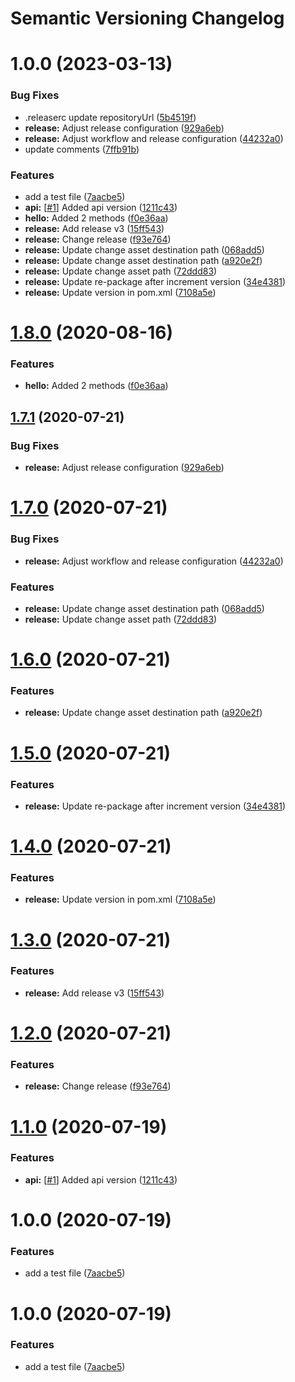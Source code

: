 # Semantic Versioning Changelog

# 1.0.0 (2023-03-13)


### Bug Fixes

* .releaserc update repositoryUrl ([5b4519f](https://github.com/vincentchwong/java-semantic-release/commit/5b4519f6c8b4bf28dad6d213b4695a2785b86d46))
* **release:** Adjust release configuration ([929a6eb](https://github.com/vincentchwong/java-semantic-release/commit/929a6eb3b5f32e639a01201f55702fc4b6a8fdb6))
* **release:** Adjust workflow and release configuration ([44232a0](https://github.com/vincentchwong/java-semantic-release/commit/44232a0b088904dce56f01969c975d9da7e90771))
* update comments ([7ffb91b](https://github.com/vincentchwong/java-semantic-release/commit/7ffb91b2b11db87c45477f3aa6088a1fc15d769a))


### Features

* add a test file ([7aacbe5](https://github.com/vincentchwong/java-semantic-release/commit/7aacbe540eaa11548dd44b80b34e51786954bfeb))
* **api:** [[#1](https://github.com/vincentchwong/java-semantic-release/issues/1)] Added api version ([1211c43](https://github.com/vincentchwong/java-semantic-release/commit/1211c437450292804595e8d4248a740e60de0ce8))
* **hello:** Added 2 methods ([f0e36aa](https://github.com/vincentchwong/java-semantic-release/commit/f0e36aaae421aa05767246935b776e6f2142cef4))
* **release:** Add release v3 ([15ff543](https://github.com/vincentchwong/java-semantic-release/commit/15ff543e7ac432fc0c24fa3575174b94cb88fcd9))
* **release:** Change release ([f93e764](https://github.com/vincentchwong/java-semantic-release/commit/f93e764b0936b36ec125d13616c9251f148e8aff))
* **release:** Update change asset destination path ([068add5](https://github.com/vincentchwong/java-semantic-release/commit/068add5e9fc19dc3aff434fc658da12ab99c4905))
* **release:** Update change asset destination path ([a920e2f](https://github.com/vincentchwong/java-semantic-release/commit/a920e2fa2d431ba946b9552f39a260422d2224bc))
* **release:** Update change asset path ([72ddd83](https://github.com/vincentchwong/java-semantic-release/commit/72ddd83ab6f0ad67bb45971ec96bec5220ae2384))
* **release:** Update re-package after increment version ([34e4381](https://github.com/vincentchwong/java-semantic-release/commit/34e4381d06cae83cd4d7f869451a0732225d258c))
* **release:** Update version in pom.xml ([7108a5e](https://github.com/vincentchwong/java-semantic-release/commit/7108a5e5a01bd270c2c4d76019e3747d6d6c97cf))

# [1.8.0](https://github.com/embesozzi/java-semantic-release/compare/v1.7.1...v1.8.0) (2020-08-16)


### Features

* **hello:** Added 2 methods ([f0e36aa](https://github.com/embesozzi/java-semantic-release/commit/f0e36aaae421aa05767246935b776e6f2142cef4))

## [1.7.1](https://github.com/embesozzi/java-semantic-release/compare/v1.7.0...v1.7.1) (2020-07-21)


### Bug Fixes

* **release:** Adjust release configuration ([929a6eb](https://github.com/embesozzi/java-semantic-release/commit/929a6eb3b5f32e639a01201f55702fc4b6a8fdb6))

# [1.7.0](https://github.com/embesozzi/java-semantic-release/compare/v1.6.0...v1.7.0) (2020-07-21)


### Bug Fixes

* **release:** Adjust workflow and release configuration ([44232a0](https://github.com/embesozzi/java-semantic-release/commit/44232a0b088904dce56f01969c975d9da7e90771))


### Features

* **release:** Update change asset destination path ([068add5](https://github.com/embesozzi/java-semantic-release/commit/068add5e9fc19dc3aff434fc658da12ab99c4905))
* **release:** Update change asset path ([72ddd83](https://github.com/embesozzi/java-semantic-release/commit/72ddd83ab6f0ad67bb45971ec96bec5220ae2384))

# [1.6.0](https://github.com/embesozzi/java-semantic-release/compare/v1.5.0...v1.6.0) (2020-07-21)


### Features

* **release:** Update change asset destination path ([a920e2f](https://github.com/embesozzi/java-semantic-release/commit/a920e2fa2d431ba946b9552f39a260422d2224bc))

# [1.5.0](https://github.com/embesozzi/java-semantic-release/compare/v1.4.0...v1.5.0) (2020-07-21)


### Features

* **release:** Update re-package after increment version ([34e4381](https://github.com/embesozzi/java-semantic-release/commit/34e4381d06cae83cd4d7f869451a0732225d258c))

# [1.4.0](https://github.com/embesozzi/java-semantic-release/compare/v1.3.0...v1.4.0) (2020-07-21)


### Features

* **release:** Update version in pom.xml ([7108a5e](https://github.com/embesozzi/java-semantic-release/commit/7108a5e5a01bd270c2c4d76019e3747d6d6c97cf))

# [1.3.0](https://github.com/embesozzi/java-semantic-release/compare/v1.2.0...v1.3.0) (2020-07-21)


### Features

* **release:** Add release v3 ([15ff543](https://github.com/embesozzi/java-semantic-release/commit/15ff543e7ac432fc0c24fa3575174b94cb88fcd9))

# [1.2.0](https://github.com/embesozzi/java-semantic-release/compare/v1.1.0...v1.2.0) (2020-07-21)


### Features

* **release:** Change release ([f93e764](https://github.com/embesozzi/java-semantic-release/commit/f93e764b0936b36ec125d13616c9251f148e8aff))

# [1.1.0](https://github.com/embesozzi/java-semantic-release/compare/v1.0.0...v1.1.0) (2020-07-19)


### Features

* **api:** [[#1](https://github.com/embesozzi/java-semantic-release/issues/1)] Added api version ([1211c43](https://github.com/embesozzi/java-semantic-release/commit/1211c437450292804595e8d4248a740e60de0ce8))

# 1.0.0 (2020-07-19)


### Features

* add a test file ([7aacbe5](https://github.com/embesozzi/java-semantic-release/commit/7aacbe540eaa11548dd44b80b34e51786954bfeb))

# 1.0.0 (2020-07-19)


### Features

* add a test file ([7aacbe5](https://github.com/embesozzi/java-semantic-release/commit/7aacbe540eaa11548dd44b80b34e51786954bfeb))
